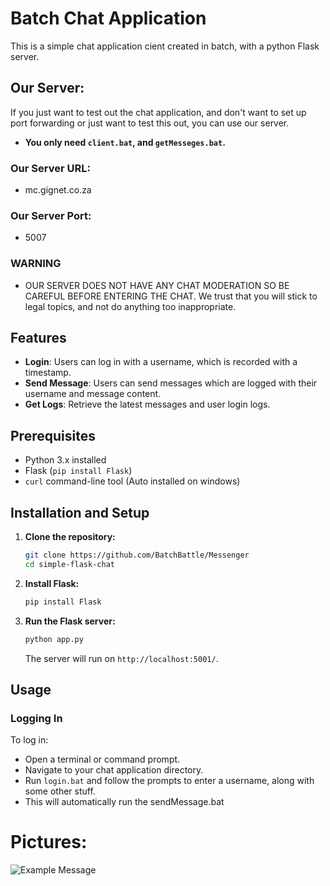# Batch Chat Application

This is a simple chat application cient created in batch, with a python Flask server. 

## Our Server:
If you just want to test out the chat application, and don't want to set up port forwarding or just want to test this out, you can use our server. 
- **You only need `client.bat`, and `getMesseges.bat`.**

### Our Server URL:
- mc.gignet.co.za
### Our Server Port:
- 5007
### WARNING
- OUR SERVER DOES NOT HAVE ANY CHAT MODERATION SO BE CAREFUL BEFORE ENTERING THE CHAT. We trust that you will stick to legal topics, and not do anything too inappropriate.

## Features

- **Login**: Users can log in with a username, which is recorded with a timestamp.
- **Send Message**: Users can send messages which are logged with their username and message content.
- **Get Logs**: Retrieve the latest messages and user login logs.

## Prerequisites

- Python 3.x installed
- Flask (`pip install Flask`)
- `curl` command-line tool (Auto installed on windows)

## Installation and Setup

1. **Clone the repository:**
   ```bash
   git clone https://github.com/BatchBattle/Messenger
   cd simple-flask-chat
   ```

2. **Install Flask:**
   ```bash
   pip install Flask
   ```

3. **Run the Flask server:**
   ```bash
   python app.py
   ```
   The server will run on `http://localhost:5001/`.

## Usage

### Logging In

To log in:
- Open a terminal or command prompt.
- Navigate to your chat application directory.
- Run `login.bat` and follow the prompts to enter a username, along with some other stuff.
- This will automatically run the sendMessage.bat

# Pictures:
![Example Message](https://media.discordapp.net/attachments/1260854976675057754/1260860459700064276/image.png?ex=6690db4f&is=668f89cf&hm=70b61d11387ba304d5bfb91f9496e9a52d26904b19b2adbd946954b55a1d9397&=&format=webp&quality=lossless&width=1165&height=702)
